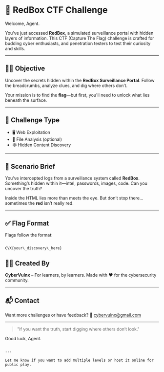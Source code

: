 
# 🧠 RedBox CTF Challenge

Welcome, Agent.

You've just accessed **RedBox**, a simulated surveillance portal with hidden layers of information. This CTF (Capture The Flag) challenge is crafted for budding cyber enthusiasts, and penetration testers to test their curiosity and skills.

---

## 🕵️‍♂️ Objective

Uncover the secrets hidden within the **RedBox Surveillance Portal**. Follow the breadcrumbs, analyze clues, and dig where others don’t.

Your mission is to find the **flag**—but first, you'll need to unlock what lies beneath the surface.

---

## 🧩 Challenge Type

- 🖥️ Web Exploitation
- 📁 File Analysis (optional)
- 🕸️ Hidden Content Discovery

---

## 🚨 Scenario Brief

You’ve intercepted logs from a surveillance system called **RedBox**. Something’s hidden within it—intel, passwords, images, code. Can you uncover the truth?

Inside the HTML lies more than meets the eye. But don’t stop there... sometimes the **red** isn’t really red.

---


## ✅ Flag Format

Flags follow the format:

```

CVX{your\_discovery\_here}

````

## 👨‍💻 Created By

**CyberVulnx** – For learners, by learners.
Made with ❤️ for the cybersecurity community.

---

## 📬 Contact

Want more challenges or have feedback?
📧 [cybervulnx@gmail.com](mailto:cybervulnx@gmail.com)

---

> "If you want the truth, start digging where others don’t look."

Good luck, Agent.

```

---

Let me know if you want to add multiple levels or host it online for public play.
```
